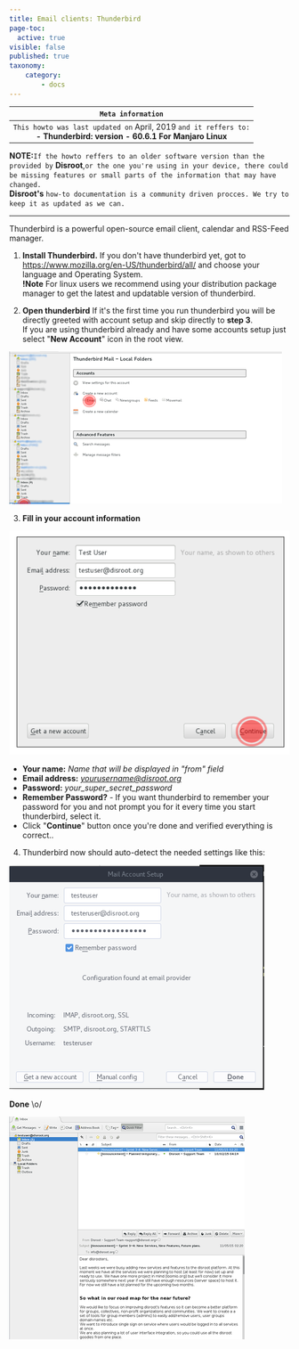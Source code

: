 ```yaml
---
title: Email clients: Thunderbird
page-toc:
  active: true
visible: false
published: true
taxonomy:
    category:
        - docs
---
```

|```Meta information```|
|:--:|
|```This howto was last updated on``` April, 2019 ```and it reffers to:```<br>**- Thunderbird: version - 60.6.1 For Manjaro Linux**|

**NOTE:**```If the howto reffers to an older software version than the provided by``` **Disroot**,```or the one you're using in your device, there could be missing features or small parts of the information that may have changed.```<br> **Disroot's** ```how-to documentation is a community driven procces. We try to keep it as updated as we can.```

---

Thunderbird is a powerful open-source email client, calendar and RSS-Feed manager.

1. **Install Thunderbird.**
If you don't have thunderbird yet, got to  https://www.mozilla.org/en-US/thunderbird/all/ and choose your language and Operating System.  
**!Note** For linux users we recommend using your distribution package manager to get the latest and updatable version of thunderbird.

2. **Open thunderbird**
If it's the first time you run thunderbird you will be directly greeted with account setup and skip directly to **step 3**.  
If you  are using thunderbird already and have some accounts setup just select "**New Account**" icon in the root view.

![](en/thunderbird_setup2.png)

3. **Fill in your account information**

![](en/thunderbird_setup3.png)

 - **Your name:** *Name that will be displayed in "from" field*
 - **Email address:** *yourusername@disroot.org*
 - **Password:** *your_super_secret_password*
 - **Remember Password?** - If you want thunderbird to remember your password for you and not prompt you for it every time you start thunderbird, select it.
 - Click "**Continue**" button once you're done and verified everything is correct..

4. Thunderbird now should auto-detect the needed settings like this:

![](en/thunderbird_setup4.png)

**Done** \o/

![](en/thunderbird_setup5.png)
